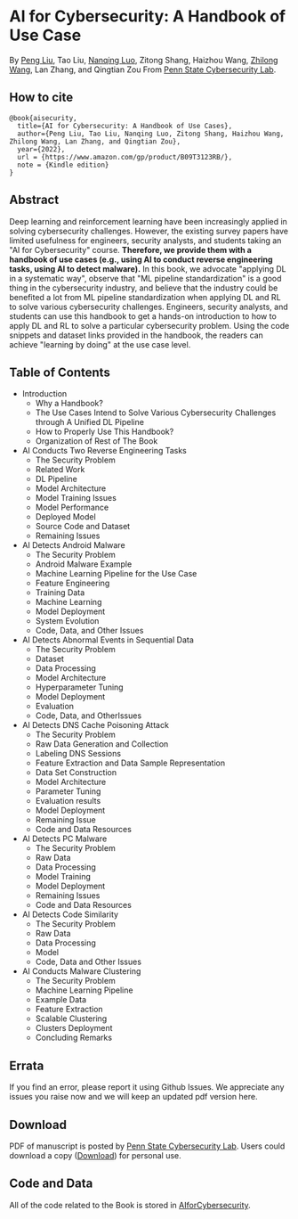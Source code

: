 #  AI for Cybersecurity: A Handbook of Use Case
By [Peng Liu](https://s2.ist.psu.edu/pliu/), Tao Liu, [Nanqing Luo](https://sites.google.com/view/nanqingluo/home), Zitong Shang, Haizhou Wang, [Zhilong Wang](http://zhilongwang.org/), Lan Zhang, and Qingtian Zou From [Penn State Cybersecurity Lab](https://s2.ist.psu.edu/index.html).

## How to cite

```
@book{aisecurity,
  title={AI for Cybersecurity: A Handbook of Use Cases},
  author={Peng Liu, Tao Liu, Nanqing Luo, Zitong Shang, Haizhou Wang, Zhilong Wang, Lan Zhang, and Qingtian Zou},
  year={2022},
  url = {https://www.amazon.com/gp/product/B09T3123RB/},
  note = {Kindle edition}
}
```

## Abstract
Deep learning and reinforcement learning have been increasingly applied in solving cybersecurity challenges. However, the existing survey papers have limited usefulness for engineers, security analysts, and students taking an "AI for Cybersecurity" course. **Therefore, we provide them with a handbook of use cases (e.g., using AI to conduct reverse engineering tasks, using AI to detect malware).** In this book, we advocate "applying DL in a systematic way", observe that "ML pipeline standardization" is a good thing in the cybersecurity industry, and believe that the industry could be benefited a lot from ML pipeline standardization when applying DL and RL to solve various cybersecurity challenges. Engineers, security analysts, and students can use this handbook to get a hands-on introduction to how to apply DL and RL to solve a particular cybersecurity problem. Using the code snippets and dataset links provided in the handbook, the readers can achieve "learning by doing" at the use case level.

## Table of Contents
- Introduction
    - Why a Handbook?
    - The Use Cases Intend to Solve Various Cybersecurity Challenges through A Unified DL Pipeline
    - How to Properly Use This Handbook? 
    - Organization of Rest of The Book
- AI Conducts Two Reverse Engineering Tasks
    - The Security Problem
    - Related Work
    - DL Pipeline
    - Model Architecture
    - Model Training Issues
    - Model Performance
    - Deployed Model
    - Source Code and Dataset
    - Remaining Issues
- AI Detects Android Malware
    - The Security Problem
    - Android Malware Example
    - Machine Learning Pipeline for the Use Case
    - Feature Engineering
    - Training Data
    - Machine Learning
    - Model Deployment
    - System Evolution
    - Code, Data, and Other Issues
- AI Detects Abnormal Events in Sequential Data
    - The Security Problem
    - Dataset
    - Data Processing
    - Model Architecture
    - Hyperparameter Tuning
    - Model Deployment
    - Evaluation
    - Code, Data, and OtherIssues
- AI Detects DNS Cache Poisoning Attack
    - The Security Problem
    - Raw Data Generation and Collection
    - Labeling DNS Sessions
    - Feature Extraction and Data Sample Representation
    - Data Set Construction
    - Model Architecture
    - Parameter Tuning
    - Evaluation results
    - Model Deployment
    - Remaining Issue
    - Code and Data Resources
- AI Detects PC Malware
    - The Security Problem
    - Raw Data
    - Data Processing
    - Model Training
    - Model Deployment
    - Remaining Issues
    - Code and Data Resources
- AI Detects Code Similarity
    - The Security Problem
    - Raw Data
    - Data Processing
    - Model
    - Code, Data and Other Issues
- AI Conducts Malware Clustering
    - The Security Problem
    - Machine Learning Pipeline
    - Example Data
    - Feature Extraction
    - Scalable Clustering
    - Clusters Deployment
    - Concluding Remarks


## Errata
If you find an error, please report it using Github Issues. We appreciate any issues you raise now and we will keep an updated pdf version here. 


## Download
PDF of manuscript is posted by [Penn State Cybersecurity Lab](https://s2.ist.psu.edu/index.html). Users could download a copy ([Download](book.pdf)) for personal use.

## Code and Data
All of the code related to the Book is stored in [AIforCybersecurity](https://github.com/PSUCyberSecurityLab/AIforCybersecurity).
